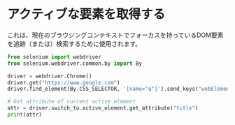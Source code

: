 # アクティブな要素を取得する
これは、現在のブラウジングコンテキストでフォーカスを持っているDOM要素を追跡（または）検索するために使用されます。

```py
from selenium import webdriver
from selenium.webdriver.common.by import By

driver = webdriver.Chrome()
driver.get("https://www.google.com")
driver.find_element(By.CSS_SELECTOR, '[name="q"]').send_keys("webElement")

# Get attribute of current active element
attr = driver.switch_to.active_element.get_attribute("title")
print(attr)
```
